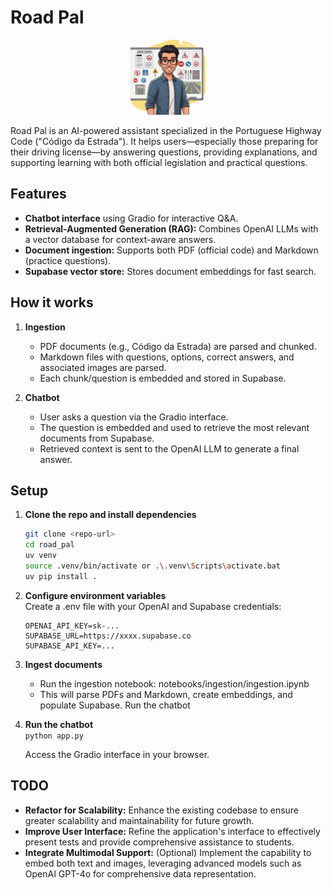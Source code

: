 # Road Pal
<p align="center">
  <img src="img/avatar_1.jpeg" alt="Road Pal" height="120"/>
</p>

Road Pal is an AI-powered assistant specialized in the Portuguese Highway Code ("Código da Estrada"). It helps users—especially those preparing for their driving license—by answering questions, providing explanations, and supporting learning with both official legislation and practical questions.

## Features

- **Chatbot interface** using Gradio for interactive Q&A.
- **Retrieval-Augmented Generation (RAG):** Combines OpenAI LLMs with a vector database for context-aware answers.
- **Document ingestion:** Supports both PDF (official code) and Markdown (practice questions).
- **Supabase vector store:** Stores document embeddings for fast search.

## How it works

1. **Ingestion**
   - PDF documents (e.g., Código da Estrada) are parsed and chunked.
   - Markdown files with questions, options, correct answers, and associated images are parsed.
   - Each chunk/question is embedded and stored in Supabase.

2. **Chatbot**
   - User asks a question via the Gradio interface.
   - The question is embedded and used to retrieve the most relevant documents from Supabase.
   - Retrieved context is sent to the OpenAI LLM to generate a final answer.


## Setup

1. **Clone the repo and install dependencies**
   ```bash
   git clone <repo-url>
   cd road_pal
   uv venv
   source .venv/bin/activate or .\.venv\Scripts\activate.bat
   uv pip install .

2. **Configure environment variables**  
Create a .env file with your OpenAI and Supabase credentials:   
    ```
    OPENAI_API_KEY=sk-...
    SUPABASE_URL=https://xxxx.supabase.co
    SUPABASE_API_KEY=...
    ```
3. **Ingest documents**  
    - Run the ingestion notebook:
    notebooks/ingestion/ingestion.ipynb  
    - This will parse PDFs and Markdown, create embeddings, and populate Supabase.
    Run the chatbot
4. **Run the chatbot**  
    `python app.py`

    Access the Gradio interface in your browser.

## TODO

- **Refactor for Scalability:** Enhance the existing codebase to ensure greater scalability and maintainability for future growth.
- **Improve User Interface:** Refine the application's interface to effectively present tests and provide comprehensive assistance to students.
- **Integrate Multimodal Support:** (Optional) Implement the capability to embed both text and images, leveraging advanced models such as OpenAI GPT-4o for comprehensive data representation.